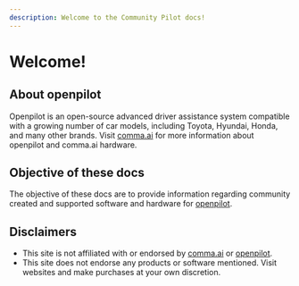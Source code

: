 ```yaml
---
description: Welcome to the Community Pilot docs!
---
```


# Welcome!

## About openpilot

Openpilot is an open-source advanced driver assistance system compatible with a growing number of car models, including Toyota, Hyundai, Honda, and many other brands. Visit [comma.ai](https://comma.ai/) for more information about openpilot and comma.ai hardware.

## Objective of these docs

The objective of these docs are to provide information regarding community created and supported software and hardware for [openpilot](https://github.com/commaai/openpilot).

## Disclaimers

* This site is not affiliated with or endorsed by [comma.ai](https://comma.ai/) or [openpilot](https://comma.ai/openpilot).&#x20;
* This site does not endorse any products or software mentioned. Visit websites and make purchases at your own discretion.
